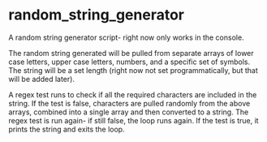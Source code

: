 # random_string_generator
A random string generator script- right now only works in the console.

The random string generated will be pulled from separate arrays of lower case letters, upper case letters, numbers, and a specific set of symbols. The string will be a set length (right now not set programmatically, but that will be added later). 

A regex test runs to check if all the required characters are included in the string. If the test is false, characters are pulled randomly from the above arrays, combined into a single array and then converted to a string. The regex test is run again- if still false, the loop runs again. If the test is true, it prints the string and exits the loop.
